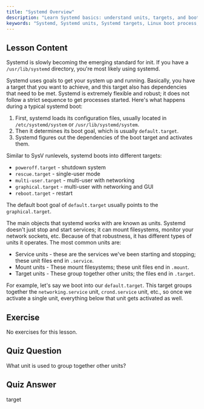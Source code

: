 ```yaml
---
title: "Systemd Overview"
description: "Learn Systemd basics: understand units, targets, and boot process. Discover how Systemd manages services and system states in Linux. Start your journey!"
keywords: "Systemd, Systemd units, Systemd targets, Linux boot process, Linux services, beginner, tutorial, guide"
---
```


## Lesson Content

Systemd is slowly becoming the emerging standard for init. If you have a `/usr/lib/systemd` directory, you're most likely using systemd.

Systemd uses goals to get your system up and running. Basically, you have a target that you want to achieve, and this target also has dependencies that need to be met. Systemd is extremely flexible and robust; it does not follow a strict sequence to get processes started. Here's what happens during a typical systemd boot:

1. First, systemd loads its configuration files, usually located in `/etc/systemd/system` or `/usr/lib/systemd/system`.
2. Then it determines its boot goal, which is usually `default.target`.
3. Systemd figures out the dependencies of the boot target and activates them.

Similar to SysV runlevels, systemd boots into different targets:

- `poweroff.target` - shutdown system
- `rescue.target` - single-user mode
- `multi-user.target` - multi-user with networking
- `graphical.target` - multi-user with networking and GUI
- `reboot.target` - restart

The default boot goal of `default.target` usually points to the `graphical.target`.

The main objects that systemd works with are known as units. Systemd doesn't just stop and start services; it can mount filesystems, monitor your network sockets, etc. Because of that robustness, it has different types of units it operates. The most common units are:

- Service units - these are the services we've been starting and stopping; these unit files end in `.service`.
- Mount units - These mount filesystems; these unit files end in `.mount`.
- Target units - These group together other units; the files end in `.target`.

For example, let's say we boot into our `default.target`. This target groups together the `networking.service` unit, `crond.service` unit, etc., so once we activate a single unit, everything below that unit gets activated as well.

## Exercise

No exercises for this lesson.

## Quiz Question

What unit is used to group together other units?

## Quiz Answer

target
